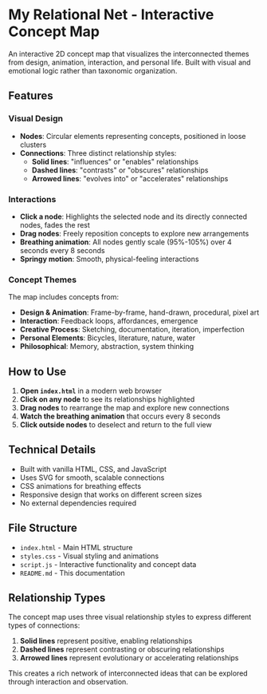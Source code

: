 # My Relational Net - Interactive Concept Map

An interactive 2D concept map that visualizes the interconnected themes from design, animation, interaction, and personal life. Built with visual and emotional logic rather than taxonomic organization.

## Features

### Visual Design
- **Nodes**: Circular elements representing concepts, positioned in loose clusters
- **Connections**: Three distinct relationship styles:
  - **Solid lines**: "influences" or "enables" relationships
  - **Dashed lines**: "contrasts" or "obscures" relationships  
  - **Arrowed lines**: "evolves into" or "accelerates" relationships

### Interactions
- **Click a node**: Highlights the selected node and its directly connected nodes, fades the rest
- **Drag nodes**: Freely reposition concepts to explore new arrangements
- **Breathing animation**: All nodes gently scale (95%-105%) over 4 seconds every 8 seconds
- **Springy motion**: Smooth, physical-feeling interactions

### Concept Themes
The map includes concepts from:
- **Design & Animation**: Frame-by-frame, hand-drawn, procedural, pixel art
- **Interaction**: Feedback loops, affordances, emergence
- **Creative Process**: Sketching, documentation, iteration, imperfection
- **Personal Elements**: Bicycles, literature, nature, water
- **Philosophical**: Memory, abstraction, system thinking

## How to Use

1. **Open `index.html`** in a modern web browser
2. **Click on any node** to see its relationships highlighted
3. **Drag nodes** to rearrange the map and explore new connections
4. **Watch the breathing animation** that occurs every 8 seconds
5. **Click outside nodes** to deselect and return to the full view

## Technical Details

- Built with vanilla HTML, CSS, and JavaScript
- Uses SVG for smooth, scalable connections
- CSS animations for breathing effects
- Responsive design that works on different screen sizes
- No external dependencies required

## File Structure

- `index.html` - Main HTML structure
- `styles.css` - Visual styling and animations
- `script.js` - Interactive functionality and concept data
- `README.md` - This documentation

## Relationship Types

The concept map uses three visual relationship styles to express different types of connections:

1. **Solid lines** represent positive, enabling relationships
2. **Dashed lines** represent contrasting or obscuring relationships  
3. **Arrowed lines** represent evolutionary or accelerating relationships

This creates a rich network of interconnected ideas that can be explored through interaction and observation. 
